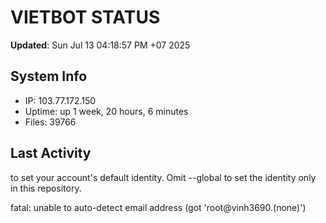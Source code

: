 # VIETBOT STATUS
**Updated**: Sun Jul 13 04:18:57 PM +07 2025

## System Info
- IP: 103.77.172.150
- Uptime: up 1 week, 20 hours, 6 minutes
- Files: 39766

## Last Activity

to set your account's default identity.
Omit --global to set the identity only in this repository.

fatal: unable to auto-detect email address (got 'root@vinh3690.(none)')

